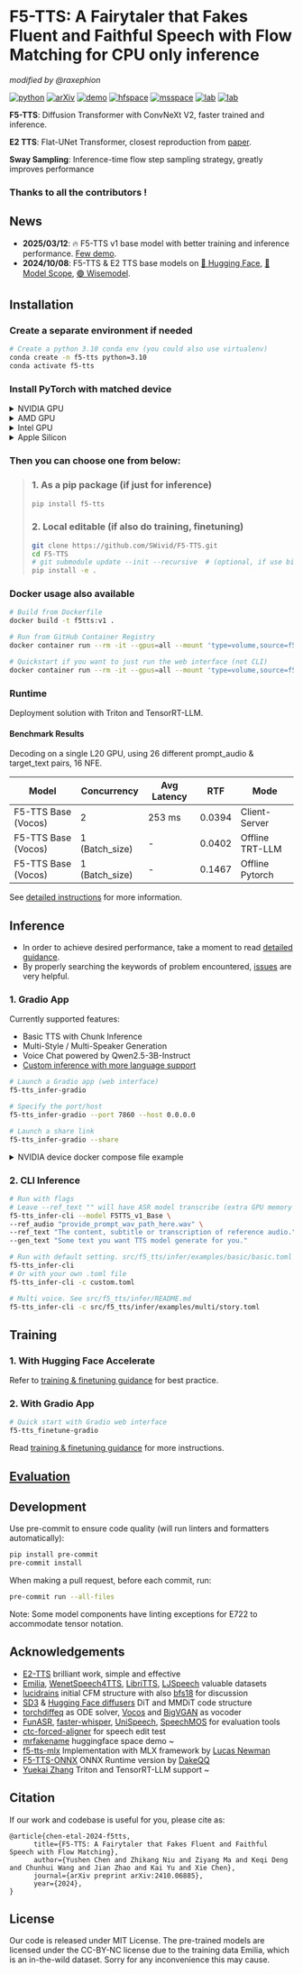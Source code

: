 # F5-TTS: A Fairytaler that Fakes Fluent and Faithful Speech with Flow Matching for CPU only inference

*modified by @raxephion*

[![python](https://img.shields.io/badge/Python-3.10-brightgreen)](https://github.com/SWivid/F5-TTS)
[![arXiv](https://img.shields.io/badge/arXiv-2410.06885-b31b1b.svg?logo=arXiv)](https://arxiv.org/abs/2410.06885)
[![demo](https://img.shields.io/badge/GitHub-Demo%20page-orange.svg)](https://swivid.github.io/F5-TTS/)
[![hfspace](https://img.shields.io/badge/🤗-Space%20demo-yellow)](https://huggingface.co/spaces/mrfakename/E2-F5-TTS)
[![msspace](https://img.shields.io/badge/🤖-Space%20demo-blue)](https://modelscope.cn/studios/modelscope/E2-F5-TTS)
[![lab](https://img.shields.io/badge/X--LANCE-Lab-grey?labelColor=lightgrey)](https://x-lance.sjtu.edu.cn/)
[![lab](https://img.shields.io/badge/Peng%20Cheng-Lab-grey?labelColor=lightgrey)](https://www.pcl.ac.cn)
<!-- <img src="https://github.com/user-attachments/assets/12d7749c-071a-427c-81bf-b87b91def670" alt="Watermark" style="width: 40px; height: auto"> -->

**F5-TTS**: Diffusion Transformer with ConvNeXt V2, faster trained and inference.

**E2 TTS**: Flat-UNet Transformer, closest reproduction from [paper](https://arxiv.org/abs/2406.18009).

**Sway Sampling**: Inference-time flow step sampling strategy, greatly improves performance

### Thanks to all the contributors !

## News
- **2025/03/12**: 🔥 F5-TTS v1 base model with better training and inference performance. [Few demo](https://swivid.github.io/F5-TTS_updates).
- **2024/10/08**: F5-TTS & E2 TTS base models on [🤗 Hugging Face](https://huggingface.co/SWivid/F5-TTS), [🤖 Model Scope](https://www.modelscope.cn/models/SWivid/F5-TTS_Emilia-ZH-EN), [🟣 Wisemodel](https://wisemodel.cn/models/SJTU_X-LANCE/F5-TTS_Emilia-ZH-EN).

## Installation

### Create a separate environment if needed

```bash
# Create a python 3.10 conda env (you could also use virtualenv)
conda create -n f5-tts python=3.10
conda activate f5-tts
```

### Install PyTorch with matched device

<details>
<summary>NVIDIA GPU</summary>

> ```bash
> # Install pytorch with your CUDA version, e.g.
> pip install torch==2.4.0+cu124 torchaudio==2.4.0+cu124 --extra-index-url https://download.pytorch.org/whl/cu124
> ```

</details>

<details>
<summary>AMD GPU</summary>

> ```bash
> # Install pytorch with your ROCm version (Linux only), e.g.
> pip install torch==2.5.1+rocm6.2 torchaudio==2.5.1+rocm6.2 --extra-index-url https://download.pytorch.org/whl/rocm6.2
> ```

</details>

<details>
<summary>Intel GPU</summary>

> ```bash
> # Install pytorch with your XPU version, e.g.
> # Intel® Deep Learning Essentials or Intel® oneAPI Base Toolkit must be installed
> pip install torch torchaudio --index-url https://download.pytorch.org/whl/test/xpu
> 
> # Intel GPU support is also available through IPEX (Intel® Extension for PyTorch)
> # IPEX does not require the Intel® Deep Learning Essentials or Intel® oneAPI Base Toolkit
> # See: https://pytorch-extension.intel.com/installation?request=platform
> ```

</details>

<details>
<summary>Apple Silicon</summary>

> ```bash
> # Install the stable pytorch, e.g.
> pip install torch torchaudio
> ```

</details>

### Then you can choose one from below:

> ### 1. As a pip package (if just for inference)
> 
> ```bash
> pip install f5-tts
> ```
> 
> ### 2. Local editable (if also do training, finetuning)
> 
> ```bash
> git clone https://github.com/SWivid/F5-TTS.git
> cd F5-TTS
> # git submodule update --init --recursive  # (optional, if use bigvgan as vocoder)
> pip install -e .
> ```

### Docker usage also available
```bash
# Build from Dockerfile
docker build -t f5tts:v1 .

# Run from GitHub Container Registry
docker container run --rm -it --gpus=all --mount 'type=volume,source=f5-tts,target=/root/.cache/huggingface/hub/' -p 7860:7860 ghcr.io/swivid/f5-tts:main

# Quickstart if you want to just run the web interface (not CLI)
docker container run --rm -it --gpus=all --mount 'type=volume,source=f5-tts,target=/root/.cache/huggingface/hub/' -p 7860:7860 ghcr.io/swivid/f5-tts:main f5-tts_infer-gradio --host 0.0.0.0
```

### Runtime

Deployment solution with Triton and TensorRT-LLM.

#### Benchmark Results
Decoding on a single L20 GPU, using 26 different prompt_audio & target_text pairs, 16 NFE.

| Model               | Concurrency    | Avg Latency | RTF    | Mode            |
|---------------------|----------------|-------------|--------|-----------------|
| F5-TTS Base (Vocos) | 2              | 253 ms      | 0.0394 | Client-Server   |
| F5-TTS Base (Vocos) | 1 (Batch_size) | -           | 0.0402 | Offline TRT-LLM |
| F5-TTS Base (Vocos) | 1 (Batch_size) | -           | 0.1467 | Offline Pytorch |

See [detailed instructions](src/f5_tts/runtime/triton_trtllm/README.md) for more information.


## Inference

- In order to achieve desired performance, take a moment to read [detailed guidance](src/f5_tts/infer).
- By properly searching the keywords of problem encountered, [issues](https://github.com/SWivid/F5-TTS/issues?q=is%3Aissue) are very helpful.

### 1. Gradio App

Currently supported features:

- Basic TTS with Chunk Inference
- Multi-Style / Multi-Speaker Generation
- Voice Chat powered by Qwen2.5-3B-Instruct
- [Custom inference with more language support](src/f5_tts/infer/SHARED.md)

```bash
# Launch a Gradio app (web interface)
f5-tts_infer-gradio

# Specify the port/host
f5-tts_infer-gradio --port 7860 --host 0.0.0.0

# Launch a share link
f5-tts_infer-gradio --share
```

<details>
<summary>NVIDIA device docker compose file example</summary>

```yaml
services:
  f5-tts:
    image: ghcr.io/swivid/f5-tts:main
    ports:
      - "7860:7860"
    environment:
      GRADIO_SERVER_PORT: 7860
    entrypoint: ["f5-tts_infer-gradio", "--port", "7860", "--host", "0.0.0.0"]
    deploy:
      resources:
        reservations:
          devices:
            - driver: nvidia
              count: 1
              capabilities: [gpu]

volumes:
  f5-tts:
    driver: local
```

</details>

### 2. CLI Inference

```bash
# Run with flags
# Leave --ref_text "" will have ASR model transcribe (extra GPU memory usage)
f5-tts_infer-cli --model F5TTS_v1_Base \
--ref_audio "provide_prompt_wav_path_here.wav" \
--ref_text "The content, subtitle or transcription of reference audio." \
--gen_text "Some text you want TTS model generate for you."

# Run with default setting. src/f5_tts/infer/examples/basic/basic.toml
f5-tts_infer-cli
# Or with your own .toml file
f5-tts_infer-cli -c custom.toml

# Multi voice. See src/f5_tts/infer/README.md
f5-tts_infer-cli -c src/f5_tts/infer/examples/multi/story.toml
```


## Training

### 1. With Hugging Face Accelerate

Refer to [training & finetuning guidance](src/f5_tts/train) for best practice.

### 2. With Gradio App

```bash
# Quick start with Gradio web interface
f5-tts_finetune-gradio
```

Read [training & finetuning guidance](src/f5_tts/train) for more instructions.


## [Evaluation](src/f5_tts/eval)


## Development

Use pre-commit to ensure code quality (will run linters and formatters automatically):

```bash
pip install pre-commit
pre-commit install
```

When making a pull request, before each commit, run: 

```bash
pre-commit run --all-files
```

Note: Some model components have linting exceptions for E722 to accommodate tensor notation.


## Acknowledgements

- [E2-TTS](https://arxiv.org/abs/2406.18009) brilliant work, simple and effective
- [Emilia](https://arxiv.org/abs/2407.05361), [WenetSpeech4TTS](https://arxiv.org/abs/2406.05763), [LibriTTS](https://arxiv.org/abs/1904.02882), [LJSpeech](https://keithito.com/LJ-Speech-Dataset/) valuable datasets
- [lucidrains](https://github.com/lucidrains) initial CFM structure with also [bfs18](https://github.com/bfs18) for discussion
- [SD3](https://arxiv.org/abs/2403.03206) & [Hugging Face diffusers](https://github.com/huggingface/diffusers) DiT and MMDiT code structure
- [torchdiffeq](https://github.com/rtqichen/torchdiffeq) as ODE solver, [Vocos](https://huggingface.co/charactr/vocos-mel-24khz) and [BigVGAN](https://github.com/NVIDIA/BigVGAN) as vocoder
- [FunASR](https://github.com/modelscope/FunASR), [faster-whisper](https://github.com/SYSTRAN/faster-whisper), [UniSpeech](https://github.com/microsoft/UniSpeech), [SpeechMOS](https://github.com/tarepan/SpeechMOS) for evaluation tools
- [ctc-forced-aligner](https://github.com/MahmoudAshraf97/ctc-forced-aligner) for speech edit test
- [mrfakename](https://x.com/realmrfakename) huggingface space demo ~
- [f5-tts-mlx](https://github.com/lucasnewman/f5-tts-mlx/tree/main) Implementation with MLX framework by [Lucas Newman](https://github.com/lucasnewman)
- [F5-TTS-ONNX](https://github.com/DakeQQ/F5-TTS-ONNX) ONNX Runtime version by [DakeQQ](https://github.com/DakeQQ)
- [Yuekai Zhang](https://github.com/yuekaizhang) Triton and TensorRT-LLM support ~

## Citation
If our work and codebase is useful for you, please cite as:
```
@article{chen-etal-2024-f5tts,
      title={F5-TTS: A Fairytaler that Fakes Fluent and Faithful Speech with Flow Matching}, 
      author={Yushen Chen and Zhikang Niu and Ziyang Ma and Keqi Deng and Chunhui Wang and Jian Zhao and Kai Yu and Xie Chen},
      journal={arXiv preprint arXiv:2410.06885},
      year={2024},
}
```
## License

Our code is released under MIT License. The pre-trained models are licensed under the CC-BY-NC license due to the training data Emilia, which is an in-the-wild dataset. Sorry for any inconvenience this may cause.
